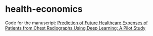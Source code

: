 # health-economics

Code for the manuscript: [Prediction of Future Healthcare Expenses of Patients from Chest Radiographs Using Deep Learning: A Pilot Study](https://www.researchsquare.com/article/rs-381448/v1)
